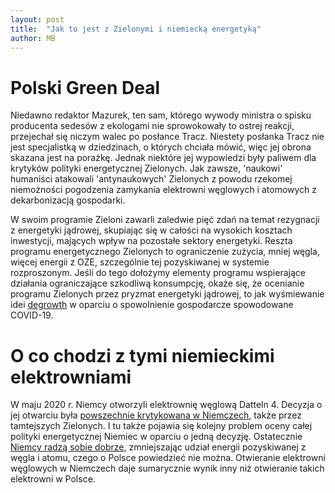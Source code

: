 ```yaml
---
layout: post
title:  "Jak to jest z Zielonymi i niemiecką energetyką"
author: MB
---
```


# Polski Green Deal #

Niedawno redaktor Mazurek, ten sam, którego wywody ministra o spisku producenta sedesów z ekologami nie sprowokowały to ostrej reakcji, przejechał się niczym walec po posłance Tracz. Niestety posłanka Tracz nie jest specjalistką w dziedzinach, o których chciała mówić, więc jej obrona skazana jest na porażkę. Jednak niektóre jej wypowiedzi były paliwem dla krytyków polityki energetycznej Zielonych. Jak zawsze, 'naukowi' humaniści atakowali 'antynaukowych' Zielonych z powodu rzekomej niemożności pogodzenia zamykania elektrowni węglowych i atomowych z dekarbonizacją gospodarki.

W swoim programie Zieloni zawarli zaledwie pięć zdań na temat rezygnacji z energetyki jądrowej, skupiając się w całości na wysokich kosztach inwestycji, mających wpływ na pozostałe sektory energetyki. Reszta programu energetycznego Zielonych to ograniczenie zużycia, mniej węgla, więcej energii z OZE, szczególnie tej pozyskiwanej w systemie rozproszonym. Jeśli do tego dołożymy elementy programu wspierające działania ograniczające szkodliwą konsumpcję, okaże się, że ocenianie programu Zielonych przez pryzmat energetyki jądrowej, to jak wyśmiewanie idei [degrowth](https://zielonewiadomosci.pl/zw/w-obronie-degrowthu/) w oparciu o spowolnienie gospodarcze spowodowane COVID-19.    

# O co chodzi z tymi niemieckimi elektrowniami #

W maju 2020 r. Niemcy otworzyli elektrownię węglową Datteln 4. Decyzja o jej otwarciu była [powszechnie krytykowana w Niemczech](https://www.rp.pl/Energetyka/200539968-Niemcy-otwieraja-nowa-elektrownie-weglowa-Wbrew-ekspertom.html), także przez tamtejszych Zielonych. I tu także pojawia się kolejny problem oceny całej polityki energetycznej Niemiec w oparciu o jedną decyzję. Ostatecznie [Niemcy radzą sobie dobrze](https://www.gramwzielone.pl/trendy/102225/w-2019-roku-niemcy-wyprodukowali-rekordowo-malo-energii-z-wegla),  zmniejszając udział energii pozyskiwanej z węgla i atomu, czego o Polsce powiedzieć nie można. Otwieranie elektrowni węglowych w Niemczech daje sumarycznie wynik inny niż otwieranie takich elektrowni w Polsce. 
 
